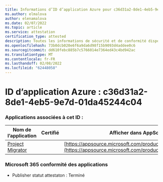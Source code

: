 ```yaml
---
title: Informations d’ID d’application Azure pour c36d31a2-8de1-4eb5-9e7d-01da45244c04
ms.author: elmalova
author: elenamalova
ms.date: 02/07/2022
ms.topic: article
ms.service: attestation
certification_type: attested
description: Toutes les informations de sécurité et de conformité disponibles pour c36d31a2-8de1-4eb5-9e7d-01da45244c04.
ms.openlocfilehash: 73b0dcb020e6f6a9da6d98f15b9093d4addee0c6
ms.sourcegitcommit: dd610febc885b7c5766014e7364ed43c4bd942ac
ms.translationtype: MT
ms.contentlocale: fr-FR
ms.lasthandoff: 02/08/2022
ms.locfileid: "62448058"
---
```

# <a name="azure-app-id-c36d31a2-8de1-4eb5-9e7d-01da45244c04"></a>ID d’application Azure : c36d31a2-8de1-4eb5-9e7d-01da45244c04


### <a name="apps-associated-with-this-id"></a>Applications associées à cet ID :
| **Nom de l’application** | **Certifié** | **Afficher dans AppSource** |
|--------------|---------------|-----------------------|
| [Project Migrator](https://docs.microsoft.com/microsoft-365-app-certification/forward/WA200003160) |  | [https://appsource.microsoft.com/product/office/WA200003160](https://appsource.microsoft.com/product/office/WA200003160) |

### <a name="microsoft-365-app-compliance-status"></a>Microsoft 365 conformité des applications
- Publisher statut attestaton : Terminé
